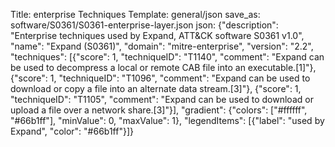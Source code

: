 Title: enterprise Techniques
Template: general/json
save_as: software/S0361/S0361-enterprise-layer.json
json: {"description": "Enterprise techniques used by Expand, ATT&CK software S0361 v1.0", "name": "Expand (S0361)", "domain": "mitre-enterprise", "version": "2.2", "techniques": [{"score": 1, "techniqueID": "T1140", "comment": "Expand can be used to decompress a local or remote CAB file into an executable.[1]"}, {"score": 1, "techniqueID": "T1096", "comment": "Expand can be used to download or copy a file into an alternate data stream.[3]"}, {"score": 1, "techniqueID": "T1105", "comment": "Expand can be used to download or upload a file over a network share.[3]"}], "gradient": {"colors": ["#ffffff", "#66b1ff"], "minValue": 0, "maxValue": 1}, "legendItems": [{"label": "used by Expand", "color": "#66b1ff"}]}